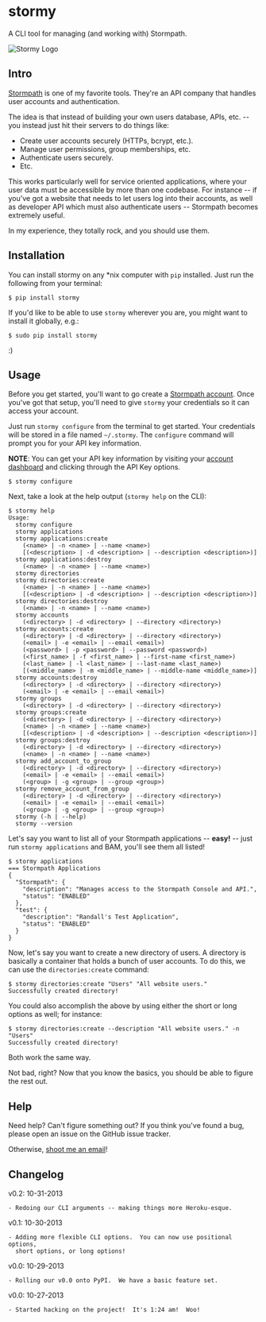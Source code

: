# stormy

A CLI tool for managing (and working with) Stormpath.

![Stormy Logo](https://github.com/rdegges/stormy/raw/master/assets/stormy.jpg)


## Intro

[Stormpath](http://stormpath.com/) is one of my favorite tools.  They're an API
company that handles user accounts and authentication.

The idea is that instead of building your own users database, APIs, etc. -- you
instead just hit their servers to do things like:

- Create user accounts securely (HTTPs, bcrypt, etc.).
- Manage user permissions, group memberships, etc.
- Authenticate users securely.
- Etc.

This works particularly well for service oriented applications, where your user
data must be accessible by more than one codebase.  For instance -- if you've
got a website that needs to let users log into their accounts, as well as
developer API which must also authenticate users -- Stormpath becomes extremely
useful.

In my experience, they totally rock, and you should use them.


## Installation

You can install stormy on any \*nix computer with `pip` installed.  Just run the
following from your terminal:

```console
$ pip install stormy
```

If you'd like to be able to use `stormy` wherever you are, you might want to
install it globally, e.g.:

```console
$ sudo pip install stormy
```

:)


## Usage

Before you get started, you'll want to go create a
[Stormpath account](https://api.stormpath.com/register).  Once you've got that
setup, you'll need to give `stormy` your credentials so it can access your
account.

Just run `stormy configure` from the terminal to get started.  Your credentials
will be stored in a file named `~/.stormy`.  The `configure` command will prompt
you for your API key information.

**NOTE**: You can get your API key information by visiting your
[account dashboard](https://api.stormpath.com/ui/dashboard) and clicking
through the API Key options.

```console
$ stormy configure
```

Next, take a look at the help output (`stormy help` on the CLI):

```console
$ stormy help
Usage:
  stormy configure
  stormy applications
  stormy applications:create
    (<name> | -n <name> | --name <name>)
    [(<description> | -d <description> | --description <description>)]
  stormy applications:destroy
    (<name> | -n <name> | --name <name>)
  stormy directories
  stormy directories:create
    (<name> | -n <name> | --name <name>)
    [(<description> | -d <description> | --description <description>)]
  stormy directories:destroy
    (<name> | -n <name> | --name <name>)
  stormy accounts
    (<directory> | -d <directory> | --directory <directory>)
  stormy accounts:create
    (<directory> | -d <directory> | --directory <directory>)
    (<email> | -e <email> | --email <email>)
    (<password> | -p <password> | --password <password>)
    (<first_name> | -f <first_name> | --first-name <first_name>)
    (<last_name> | -l <last_name> | --last-name <last_name>)
    [(<middle_name> | -m <middle_name> | --middle-name <middle_name>)]
  stormy accounts:destroy
    (<directory> | -d <directory> | --directory <directory>)
    (<email> | -e <email> | --email <email>)
  stormy groups
    (<directory> | -d <directory> | --directory <directory>)
  stormy groups:create
    (<directory> | -d <directory> | --directory <directory>)
    (<name> | -n <name> | --name <name>)
    [(<description> | -d <description> | --description <description>)]
  stormy groups:destroy
    (<directory> | -d <directory> | --directory <directory>)
    (<name> | -n <name> | --name <name>)
  stormy add_account_to_group
    (<directory> | -d <directory> | --directory <directory>)
    (<email> | -e <email> | --email <email>)
    (<group> | -g <group> | --group <group>)
  stormy remove_account_from_group
    (<directory> | -d <directory> | --directory <directory>)
    (<email> | -e <email> | --email <email>)
    (<group> | -g <group> | --group <group>)
  stormy (-h | --help)
  stormy --version
```

Let's say you want to list all of your Stormpath applications -- **easy!** --
just run `stormy applications` and BAM, you'll see them all listed!

```console
$ stormy applications
=== Stormpath Applications
{
  "Stormpath": {
    "description": "Manages access to the Stormpath Console and API.",
    "status": "ENABLED"
  },
  "test": {
    "description": "Randall's Test Application",
    "status": "ENABLED"
  }
}
```

Now, let's say you want to create a new directory of users.  A directory is
basically a container that holds a bunch of user accounts.  To do this, we can
use the `directories:create` command:

```console
$ stormy directories:create "Users" "All website users."
Successfully created directory!
```

You could also accomplish the above by using either the short or long options as
well; for instance:

```console
$ stormy directories:create --description "All website users." -n "Users"
Successfully created directory!
```

Both work the same way.

Not bad, right?  Now that you know the basics, you should be able to figure the
rest out.


## Help

Need help?  Can't figure something out?  If you think you've found a bug, please
open an issue on the GitHub issue tracker.

Otherwise, [shoot me an email](mailto:r@rdegges.com)!


## Changelog

v0.2: 10-31-2013

    - Redoing our CLI arguments -- making things more Heroku-esque.

v0.1: 10-30-2013

    - Adding more flexible CLI options.  You can now use positional options,
      short options, or long options!

v0.0: 10-29-2013

    - Rolling our v0.0 onto PyPI.  We have a basic feature set.

v0.0: 10-27-2013

    - Started hacking on the project!  It's 1:24 am!  Woo!
